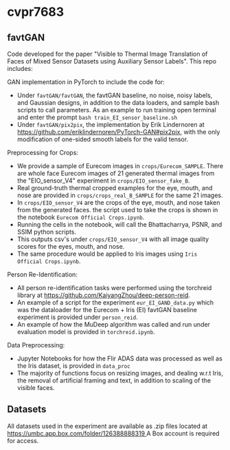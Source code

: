 # cvpr7683


<h2>favtGAN</h2>
Code developed for the paper "Visible to Thermal Image Translation of Faces of Mixed Sensor Datasets using Auxiliary Sensor Labels". This repo includes:

<p>

GAN implementation in PyTorch to include the code for:
- Under `favtGAN/favtGAN`, the favtGAN baseline, no noise, noisy labels, and Gaussian designs, in addition to the data loaders, and sample bash scripts to call parameters. As an example to run training open terminal and enter the prompt `bash train_EI_sensor_baseline.sh`
- Under `favtGAN/pix2pix`, the implementation by Erik Lindernoren at https://github.com/eriklindernoren/PyTorch-GAN#pix2pix, with the only modification of one-sided smooth labels for the valid tensor.

Preprocessing for Crops:
- We provide a sample of Eurecom images in `crops/Eurecom_SAMPLE`. There are whole face Eurecom images of 21 generated thermal images from the "EIO_sensor_V4" experiment in `crops/EIO_sensor_fake_B`.
- Real ground-truth thermal cropped examples for the eye, mouth, and nose are provided in `crops/crops_real_B_SAMPLE` for the same 21 images.
- In `crops/EIO_sensor_V4` are the crops of the eye, mouth, and nose taken from the generated faces. the script used to take the crops is shown in the notebook `Eurecom Official Crops.ipynb`.
- Running the cells in the notebook, will call the Bhattacharrya, PSNR, and SSIM python scripts.
- This outputs csv's under `crops/EIO_sensor_V4` with all image quality scores for the eyes, mouth, and nose.
- The same procedure would be applied to Iris images using `Iris Official Crops.ipynb`.

Person Re-Identification:
- All person re-identification tasks were performed using the torchreid library at https://github.com/KaiyangZhou/deep-person-reid.
- An example of a script for the experiment `eur_EI_GAND_data.py` which was the dataloader for the Eurecom + Iris (EI) favtGAN baseline experiment is provided under `person_reid`.
- An example of how the MuDeep algorithm was called and run under evaluation model is provided in `torchreid.ipynb`.

Data Preprocessing:
- Jupyter Notebooks for how the Flir ADAS data was processed as well as the Iris dataset, is provided in `data_proc`
- The majority of functions focus on resizing images, and dealing w.r.t Iris, the removal of artificial framing and text, in addition to scaling of the visible faces.

<h2>Datasets</h2>
All datasets used in the experiment are available as .zip files located at <a href="https://umbc.app.box.com/folder/126388888319"> https://umbc.app.box.com/folder/126388888319 </a> A Box account is required for access.
